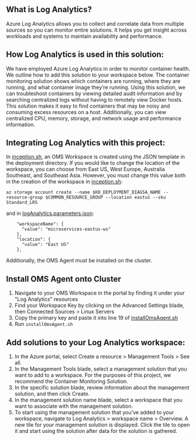 ## What is Log Analytics?
Azure Log Analytics allows you to collect and correlate data from multiple sources so you can monitor entire solutions. It helps you get insight across workloads and systems to maintain availability and performance.

## How Log Analytics is used in this solution:
We have employed Azure Log Analytics in order to monitor container health. We outline how to add this solution to your workspace below. The container monitoring solution shows which containers are running, where they are running, and what container image they’re running. Using this solution, we can troubleshoot containers by viewing detailed audit information and by searching centralized logs without having to remotely view Docker hosts. This solution makes it easy to find containers that may be noisy and consuming excess resources on a host. Additionally, you can view centralized CPU, memory, storage, and network usage and performance information.

## Integrating Log Analytics with this project:
In [inception.sh](/deployment/inception.sh), an OMS Workspace is created using the JSON template in the deployment directory.
If you would like to change the location of the workspace, you can choose from East US, West Europe, Australia Southeast, and Southeast Asia.
However, you must change this value both in the creation of the workspace in [inception.sh](/deployment/inception.sh):

```
az storage account create --name $K8_DEPLOYMENT_DIAGSA_NAME --resource-group $COMMON_RESOURCE_GROUP --location eastus --sku Standard_LRS
```
and in [logAnalytics.parameters.json](/deployment/logAnalyticsOms.parameters.json):

```
    "workspaceName": {
      "value": "microservices-eastus-ws"
    },
    "location": {
      "value": "East US"
    },
```
Additionally, the OMS Agent must be installed on the cluster.

## Install OMS Agent onto Cluster
1. Navigate to your OMS Workspace in the portal by finding it under your "Log Analytics" resources
2. Find your Workspace Key by clicking on the Advanced Settings blade, then Connected Sources > Linux Servers
3. Copy the primary key and paste it into line 19 of [installOmsAgent.sh](/deployment/installOmsAgent.sh)
4. Run `installOmsAgent.sh`

## Add solutions to your Log Analytics workspace:
1. In the Azure portal, select Create a resource > Management Tools > See all.
2. In the Management Tools blade, select a management solution that you want to add to a workspace. For the purposes of this project, we recommend the Container Monitoring Solution.
3. In the specific solution blade, review information about the management solution, and then click Create.
4. In the management solution name blade, select a workspace that you want to associate with the management solution.
5. To start using the management solution that you've added to your workspace, navigate to Log Analytics > workspace name > Overview. A new tile for your management solution is displayed. Click the tile to open it and start using the solution after data for the solution is gathered.
